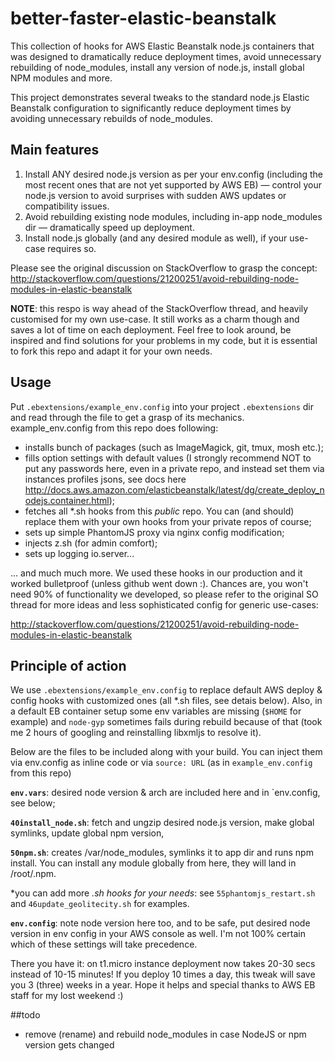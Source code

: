 better-faster-elastic-beanstalk
===============================

This collection of hooks for AWS Elastic Beanstalk node.js containers that was designed to dramatically reduce deployment times, avoid unnecessary rebuilding of node_modules, install any version of node.js, install global NPM modules and more.

This project demonstrates several tweaks to the standard node.js Elastic Beanstalk configuration to significantly reduce deployment times by avoiding unnecessary rebuilds of node_modules. 

## Main features

 1. Install ANY desired node.js version as per your env.config (including
    the most recent ones that are not yet supported by AWS EB)  — control your node.js version to avoid surprises with sudden AWS updates or compatibility issues.
 2. Avoid rebuilding existing node modules, including in-app
    node_modules dir  — dramatically speed up deployment.
 3. Install node.js globally (and any desired module as well), if your use-case requires so.

Please see the original discussion on StackOverflow to grasp the concept:
http://stackoverflow.com/questions/21200251/avoid-rebuilding-node-modules-in-elastic-beanstalk

__NOTE__: this respo is way ahead of the StackOverflow thread, and heavily customised for my own use-case. It still works as a charm though and saves a lot of time on each deployment. Feel free to look around, be inspired and find solutions for your problems in my code, but it is essential to fork this repo and  adapt it for your own needs.

## Usage

Put `.ebextensions/example_env.config` into your project `.ebextensions` dir and read through the file to get a grasp of its mechanics.  
example_env.config from this repo does following:
- installs bunch of packages (such as ImageMagick, git, tmux, mosh etc.); 
- fills option settings with default values (I strongly recommend NOT to put any passwords here, even in a private repo, and instead set them via instances profiles jsons, see docs here http://docs.aws.amazon.com/elasticbeanstalk/latest/dg/create_deploy_nodejs.container.html);
- fetches all *.sh hooks from this _public_ repo. You can (and should) replace them with your own hooks from your private repos of course;
- sets up simple PhantomJS proxy via nginx config modification;
- injects z.sh (for admin comfort);
- sets up logging io.server...

... and much much more. We used these hooks in our production and it worked bulletproof (unless github went down :). Chances are, you won't need 90% of functionality we developed, so please refer to the original SO thread for more ideas and less sophisticated config for generic use-cases:

http://stackoverflow.com/questions/21200251/avoid-rebuilding-node-modules-in-elastic-beanstalk

## Principle of action

We use `.ebextensions/example_env.config` to replace default AWS deploy & config hooks with customized ones (all *.sh files, see detais below). Also, in a default EB container setup some env variables are missing (`$HOME` for example) and `node-gyp` sometimes fails during rebuild because of that (took me 2 hours of googling and reinstalling libxmljs to resolve it). 

Below are the files to be included along with your build. You can inject them via env.config as inline code or via `source: URL` (as in `example_env.config` from this repo)

**`env.vars`**: desired node version & arch are included here and in `env.config, see below;

**`40install_node.sh`**: fetch and ungzip desired node.js version, make global symlinks, update global npm version, 

**`50npm.sh`**: creates /var/node_modules, symlinks it to app dir and runs npm install. You can install any module globally from here, they will land in /root/.npm.

*you can add more *.sh hooks for your needs*: see `55phantomjs_restart.sh` and `46update_geolitecity.sh` for examples.

**`env.config`**: note node version here too, and to be safe, put desired node version in env config in your AWS console as well. I'm not 100% certain which of these settings will take precedence.

There you have it: on t1.micro instance deployment now takes 20-30 secs instead of 10-15 minutes! If you deploy 10 times a day, this tweak will save you 3 (three) weeks in a year.
Hope it helps and special thanks  to AWS EB staff for my lost weekend :)



##todo
- remove (rename) and rebuild node_modules in case NodeJS or npm version gets changed 
